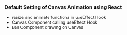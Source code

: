 ### Default Setting of Canvas Animation using React
- resize and animate functions in useEffect Hook
- Canvas Component calling useEffect Hook
- Ball Component drawing on Canvas